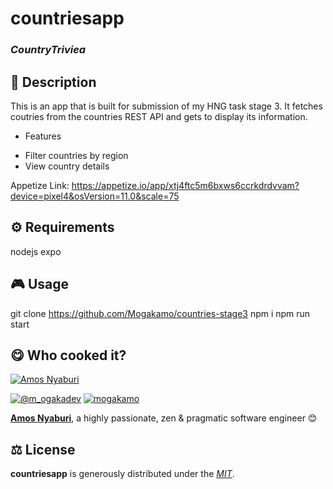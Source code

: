 
# countriesapp

### *CountryTriviea*

## 📄 Description
This is an app that is built for submission of my HNG task stage 3. It fetches coutries from the countries REST API and gets to display its information.

- Features
* Filter countries by region 
* View country details

Appetize Link: https://appetize.io/app/xtj4ftc5m6bxws6ccrkdrdvvam?device=pixel4&osVersion=11.0&scale=75



## ⚙️ Requirements
nodejs
expo


## 🎮 Usage
git clone https://github.com/Mogakamo/countries-stage3
npm i
npm run start



## 😋 Who cooked it?

[![Amos Nyaburi](https://s.gravatar.com/avatar/3eed0f13222b34bdcdd3899bde0899b0?s=200)](https://ph7.me "Amos Nyaburi personal website")


[![@m_ogakadev][twitter-image]](https://twitter.com/m_ogakadev) [![mogakamo][github-image]](https://github.com/mogakamo)

**[Amos Nyaburi](https://ph7.me)**, a highly passionate, zen &amp; pragmatic software engineer 😊


## ⚖️ License

**countriesapp** is generously distributed under the *[MIT](https://opensource.org/licenses/MIT)*.


<!-- GitHub's Markdown reference links -->
[twitter-image]: https://img.shields.io/badge/Twitter-1DA1F2?style=for-the-badge&logo=twitter&logoColor=white
[github-image]: https://img.shields.io/badge/GitHub-100000?style=for-the-badge&logo=github&logoColor=white

<!-- README generated with: https://github.com/pH-7/cool-readme-generator -->
